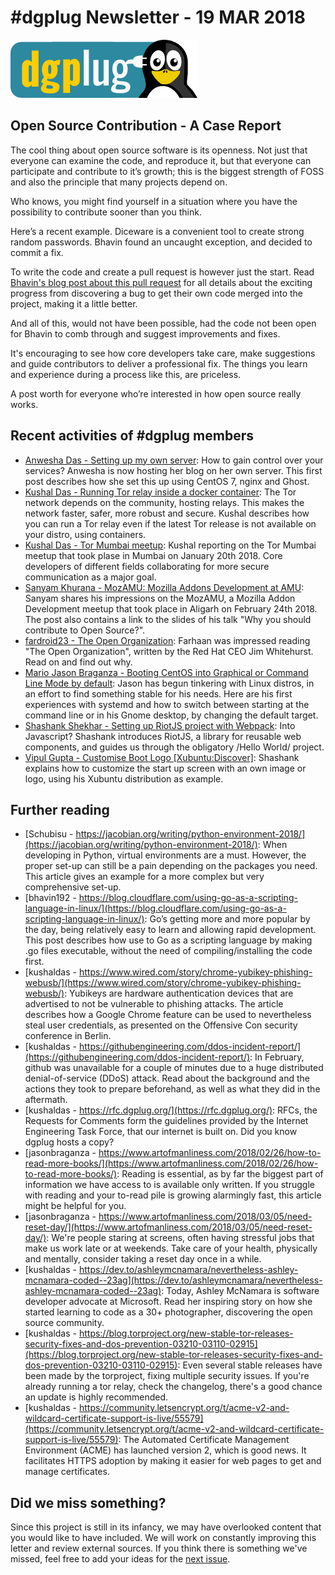 
# \#dgplug Newsletter - 19 MAR 2018

![dgplug logo][img:logo]

## Open Source Contribution - A Case Report 

The cool thing about open source software is its openness. Not just that everyone can examine the code, and reproduce it, but that everyone can participate and contribute to it’s growth; this is the biggest strength of FOSS and also the principle that many projects depend on.

Who knows, you might find yourself in a situation where you have the possibility to contribute sooner than you think.

Here’s a recent example. Diceware is a convenient tool to create strong random passwords. Bhavin found an uncaught exception,  and decided to commit a fix.

To write the code and create a pull request is however just the start. Read [Bhavin's blog post about this pull request](https://geeksocket.in/blog/contributing-diceware-tool/) for all details about the exciting progress from discovering a bug to get their own code merged into the project, making it a little better.

And all of this, would not have been possible, had the code not been open for Bhavin to comb through and suggest improvements and fixes.

It's encouraging to see how core developers take care, make suggestions and guide contributors to deliver a professional fix. The things you learn and experience during a process like this, are priceless.

A post worth for everyone who’re interested in how open source really works. 

## Recent activities of \#dgplug members

- [Anwesha Das - Setting up my own server](https://anweshadas.in/setting-up-my-own-server/): How to gain control over your services? Anwesha is now hosting her blog on her own server. This first post describes how she set this up using CentOS 7, nginx and Ghost. 
- [Kushal Das - Running Tor relay inside a docker container](https://kushaldas.in/posts/running-tor-relay-inside-a-docker-container.html): The Tor network depends on the community, hosting relays. This makes the network faster, safer, more robust and secure. Kushal describes how you can run a Tor relay even if the latest Tor release is not available on your distro, using containers. 
- [Kushal Das - Tor Mumbai meetup](https://kushaldas.in/posts/tor-mumbai-meetup.html): Kushal reporting on the Tor Mumbai meetup that took plase in Mumbai on January 20th 2018. Core developers of different fields collaborating for more secure communication as a major goal.
- [Sanyam Khurana - MozAMU: Mozilla Addons Development at AMU](http://SanyamKhurana.com/blog/mozilla-addons-dev-amu.html): Sanyam shares his impressions on the MozAMU, a Mozilla Addon Development meetup that took place in Aligarh on February 24th 2018. The post also contains a link to the slides of his talk "Why you should contribute to Open Source?".
- [fardroid23 - The Open Organization](https://farhaanbukhsh.wordpress.com/2018/02/28/the-open-organization/): Farhaan was impressed reading "The Open Organization", written by the Red Hat CEO Jim Whitehurst. Read on and find out why.
- [Mario Jason Braganza - Booting CentOS into Graphical or Command Line Mode by default](https://janusworx.com/booting-centos-into-graphical-command-line-mode/): Jason has begun tinkering with Linux distros, in an effort to find something stable for his needs. Here are his first experiences with systemd and how to switch between starting at the command line or in his Gnome desktop, by changing the default target.
- [Shashank Shekhar - Setting up RiotJS project with Webpack](https://medium.com/@shashank7200/setting-up-riotjs-project-with-webpack-854df3f3f093?source=rss-add6503df58c------2): Into Javascript? Shashank introduces RiotJS, a library for reusable web components, and guides us through the obligatory /Hello World/ project.
- [Vipul Gupta - Customise Boot Logo [Xubuntu:Discover]](https://mixstersite.wordpress.com/2018/03/01/customise-boot-logo-xubuntu-discover/): Shashank explains how to customize the start up screen with an own image or logo, using his Xubuntu distribution as example.


## Further reading

- [Schubisu - https://jacobian.org/writing/python-environment-2018/](https://jacobian.org/writing/python-environment-2018/): When developing in Python, virtual environments are a must. However, the proper set-up can still be a pain depending on the packages you need. This article gives an example for a more complex but very comprehensive set-up.
- [bhavin192 - https://blog.cloudflare.com/using-go-as-a-scripting-language-in-linux/](https://blog.cloudflare.com/using-go-as-a-scripting-language-in-linux/): Go’s getting more and more popular by the day, being relatively easy to learn and allowing rapid development. This post describes how use to Go as a scripting language by making .go files executable, without the need of compiling/installing the code first.  
- [kushaldas - https://www.wired.com/story/chrome-yubikey-phishing-webusb/](https://www.wired.com/story/chrome-yubikey-phishing-webusb/): Yubikeys are hardware authentication devices that are advertised to not be vulnerable to phishing attacks. The article describes how a Google Chrome feature can be used to nevertheless steal user credentials, as presented on the Offensive Con security conference in Berlin.
- [kushaldas - https://githubengineering.com/ddos-incident-report/](https://githubengineering.com/ddos-incident-report/): In February, github was unavailable for a couple of minutes due to a huge distributed denial-of-service (DDoS) attack. Read about the background and the actions they took to prepare beforehand, as well as what they did in the aftermath.
- [kushaldas - https://rfc.dgplug.org/](https://rfc.dgplug.org/): RFCs, the Requests for Comments form the guidelines provided by the Internet Engineering Task Force, that our internet is built on. Did you know dgplug hosts a copy?
- [jasonbraganza - https://www.artofmanliness.com/2018/02/26/how-to-read-more-books/](https://www.artofmanliness.com/2018/02/26/how-to-read-more-books/): Reading is essential, as by far the biggest part of information we have access to is available only written. If you struggle with reading and your to-read pile is growing alarmingly fast, this article might be helpful for you.
- [jasonbraganza - https://www.artofmanliness.com/2018/03/05/need-reset-day/](https://www.artofmanliness.com/2018/03/05/need-reset-day/): We're people staring at screens, often having stressful jobs that make us work late or at weekends. Take care of your health, physically and mentally, consider taking a reset day once in a while.
- [kushaldas - https://dev.to/ashleymcnamara/nevertheless-ashley-mcnamara-coded--23ag](https://dev.to/ashleymcnamara/nevertheless-ashley-mcnamara-coded--23ag): Today, Ashley McNamara is software developer advocate at Microsoft. Read her inspiring story on how she started learning to code as a 30+ photographer, discovering the open source community.
- [kushaldas - https://blog.torproject.org/new-stable-tor-releases-security-fixes-and-dos-prevention-03210-03110-02915](https://blog.torproject.org/new-stable-tor-releases-security-fixes-and-dos-prevention-03210-03110-02915): Even several stable releases have been made by the torproject, fixing multiple security issues. If you're already running a tor relay, check the changelog, there's a good chance an update is highly recommended.
- [kushaldas - https://community.letsencrypt.org/t/acme-v2-and-wildcard-certificate-support-is-live/55579](https://community.letsencrypt.org/t/acme-v2-and-wildcard-certificate-support-is-live/55579): The Automated Certificate Management Environment (ACME) has launched version 2, which is good news. It facilitates HTTPS adoption by making it easier for web pages to get and manage certificates. 

## Did we miss something?

Since this project is still in its infancy, we may have overlooked content that you would like to have included. We will work on constantly improving this letter and review external sources. If you think there is something we've missed, feel free to add your ideas for the [next issue][link:next_issue].


[img:logo]: ../../static/img/dgplug_logo.png
[link:dgplug]: https://dgplug.org
[link:planet]: http://planet.dgplug.org
[link:students_planet]: http://students.planet.dgplug.org
[link:freenode]: https://freenode.net
[link:next_issue]: https://github.com/dgplug/newsletter/issues/6
